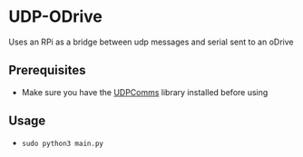 # UDP-ODrive
Uses an RPi as a bridge between udp messages and serial sent to an oDrive

Prerequisites
----
- Make sure you have the [UDPComms](https://github.com/stanfordroboticsclub/UDPComms) library installed before using


Usage
----
- `sudo python3 main.py`
